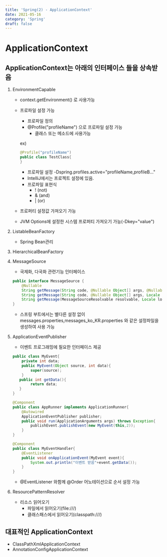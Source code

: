 ```yaml
---
title: 'Spring(2) - ApplicationContext'
date: 2021-05-16
category: 'Spring'
draft: false
---
```


# ApplicationContext

## ApplicationContext는 아래의 인터페이스 들을 상속받음

1. EnvironmentCapable
    - context.getEnvironment() 로 사용가능
    - 프로파일 설정 가능
        - 프로파일 정의
        - @Profile("profileName") 으로 프로파일 설정 가능
            - 클래스 또는 메소드에 사용가능

      ex)
      ```java
      @Profile("profileName")
      public class TestClass{
      }
      ```
        - 프로파일 설정 -Dspring.profiles.active="profileName,profileB..."
        - IntelliJ에서는 프로젝트 설정에 있음.
        - 프로파일 표현식
            - ! (not)
            - & (and)
            - | (or)
    - 프로퍼티 설정값 가져오기 가능
    - JVM Options에 설정한 시스템 프로퍼티 가져오기 가능(-Dkey="value")

1. ListableBeanFactory
    - Spring Bean관리

1. HierarchicalBeanFactory

1. MessageSource
    - 국제화, 다국화 관련기능 인터페이스
    ```java
   public interface MessageSource {
        @Nullable
        String getMessage(String code, @Nullable Object[] args, @Nullable String defaultMessage, Locale locale);
        String getMessage(String code, @Nullable Object[] args, Locale locale) throws NoSuchMessageException;
        String getMessage(MessageSourceResolvable resolvable, Locale locale) throws NoSuchMessageException;
   }
    ```
   - 스프링 부트에서는 별다른 설정 없이 messages.properties,messages_ko_KR.properties 와 같은 설정파일을 생성하여 사용 가능
    

1. ApplicationEventPublisher
    - 이벤트 프로그래밍에 필요한 인터페이스 제공
    ```java
   public class MyEvent{
        private int data;
        public MyEvent(Object source, int data){
            super(source);
        }
       public int getData(){
            return data;
       }
   }
   
   @Component
   public class AppRunner implements ApplicationRunner{
        @Autowired
        ApplicationEventPublisher publisher;
        public void run(ApplicationArguments args) throws Exception{
            publishEvent.publishEvent(new MyEvent(this,2));
        }
   }
   
   @Component
   public class MyEventHandler{
        @EventListener
        public void onApplicationEvent(MyEvent event){
            System.out.println("이벤트 받음"+event.getData());
        }    
   }
    ```
   - @EventListener 와함께 @Order 어노테이션으로 순서 설정 가능
    

1. ResourcePatternResolver
    - 리소스 읽어오기
        - 파일에서 읽어오기(file:///)
        - 클래스패스에서 읽어오기(classpath:///)

## 대표적인 ApplicationContext

- ClassPathXmlApplicationContext
- AnnotationConfigApplicationContext
